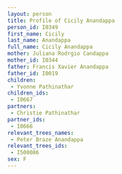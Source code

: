 ```yaml
---
layout: person
title: Profile of Cicily Anandappa
person_id: I0349
first_name: Cicily
last_name: Anandappa
full_name: Cicily Anandappa
mother: Juliana Rodrgio Candappa
mother_id: I0344
father: Francis Xavier Anandappa
father_id: I0019
children:
 - Yvonne Pathinathar
children_ids:
 - I0667
partners:
 - Christie Pathinathar
partner_ids:
 - I0666
relevant_trees_names:
 - Peter Braze Anandappa
relevant_trees_ids:
 - I500086
sex: F
---
```


